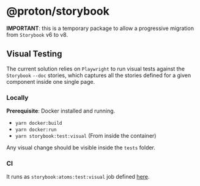 # @proton/storybook

**IMPORTANT**: this is a temporary package to allow a progressive migration from `Storybook` v6 to v8.

## Visual Testing

The current solution relies on `Playwright` to run visual tests against the `Storybook` `--doc` stories, which captures all the stories defined for a given component inside one single page.

### Locally

**Prerequisite**: Docker installed and running.

- `yarn docker:build`
- `yarn docker:run`
- `yarn storybook:test:visual` (From inside the container)

Any visual change should be visible inside the `tests` folder.

### CI

It runs as `storybook:atoms:test:visual` job defined [here](https://gitlab.protontech.ch/web/clients/-/blob/main/ci/jobs/storybook.gitlab-ci.yml?ref_type=heads).
